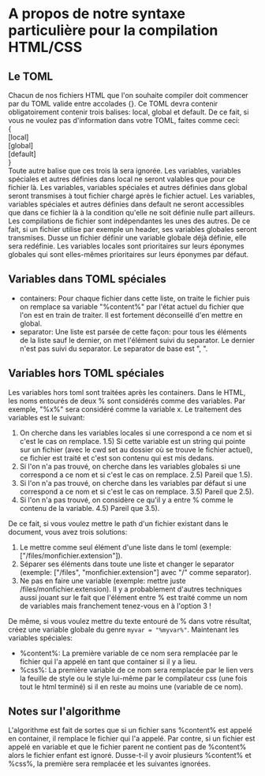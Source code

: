 # A propos de notre syntaxe particulière pour la compilation HTML/CSS

## Le TOML
Chacun de nos fichiers HTML que l'on souhaite compiler doit commencer par du TOML valide entre accolades {}.
Ce TOML devra contenir obligatoirement contenir trois balises: local, global et default. De ce fait, si vous ne voulez pas d'information dans votre TOML, faites comme ceci:
<br>{<br>[local]<br>[global]<br>[default]<br>}<br>
Toute autre balise que ces trois là sera ignorée. Les variables, variables spéciales et autres définies dans local ne seront valables que pour ce fichier là. Les variables, variables spéciales et autres définies dans global seront transmises à tout fichier chargé après le fichier actuel. Les variables, variables spéciales et autres définies dans default ne seront accessibles que dans ce fichier là à la condition qu'elle ne soit définie nulle part ailleurs. Les compilations de fichier sont indépendantes les unes des autres. De ce fait, si un fichier utilise par exemple un header, ses variables globales seront transmises. Dusse un fichier définir une variable globale déjà définie, elle sera redéfinie.
Les variables locales sont prioritaires sur leurs éponymes globales qui sont elles-mêmes prioritaires sur leurs éponymes par défaut.

## Variables dans TOML spéciales
- containers: Pour chaque fichier dans cette liste, on traite le fichier puis on remplace sa variable "%content%" par l'état actuel du fichier que l'on est en train de traiter. Il est fortement déconseillé d'en mettre en global.
- separator: Une liste est parsée de cette façon: pour tous les éléments de la liste sauf le dernier, on met l'élément suivi du separator. Le dernier n'est pas suivi du separator. Le separator de base est ", ".

## Variables hors TOML spéciales
Les variables hors toml sont traitées après les containers. Dans le HTML, les noms entourés de deux % sont considérés comme des variables. Par exemple, "%x%" sera considéré comme la variable x. Le traitement des variables est le suivant:
1) On cherche dans les variables locales si une correspond a ce nom et si c'est le cas on remplace.
1.5) Si cette variable est un string qui pointe sur un fichier (avec le cwd set au dossier où se trouve le fichier actuel), ce fichier est traité et c'est son contenu qui est mis dedans.
2) Si l'on n'a pas trouvé, on cherche dans les variables globales si une correspond a ce nom et si c'est le cas on remplace.
2.5) Pareil que 1.5).
3) Si l'on n'a pas trouvé, on cherche dans les variables par défaut si une correspond a ce nom et si c'est le cas on remplace.
3.5) Pareil que 2.5).
4) Si l'on n'a pas trouvé, on considère ce qu'il y a entre % comme le contenu de la variable.
4.5) Pareil que 3.5).

De ce fait, si vous voulez mettre le path d'un fichier existant dans le document, vous avez trois solutions:
1) Le mettre comme seul élément d'une liste dans le toml (exemple: ["/files/monfichier.extension"]).
2) Séparer ses éléments dans toute une liste et changer le separator (exemple: ["/files", "monfichier.extension"] avec "/" comme separator).
3) Ne pas en faire une variable (exemple: mettre juste /files/monfichier.extension).
Il y a probablement d'autres techniques aussi jouant sur le fait que l'élément entre % est traité comme un nom de variables mais franchement tenez-vous en à l'option 3 !

De même, si vous voulez mettre du texte entouré de % dans votre résultat, créez une variable globale du genre `myvar = "%myvar%"`.
Maintenant les variables spéciales:
- %content%: La première variable de ce nom sera remplacée par le fichier qui l'a appelé en tant que container si il y a lieu.
- %css%: La première variable de ce nom sera remplacée par le lien vers la feuille de style ou le style lui-même par le compilateur css (une fois tout le html terminé) si il en reste au moins une (variable de ce nom).

## Notes sur l'algorithme
L'algorithme est fait de sortes que si un fichier sans %content% est appelé en container, il remplace le fichier qui l'a appelé. Par contre, si un fichier est appelé en variable et que le fichier parent ne contient pas de %content% alors le fichier enfant est ignoré.
Dusse-t-il y avoir plusieurs %content% et %css%, la première sera remplacée et les suivantes ignorées.
